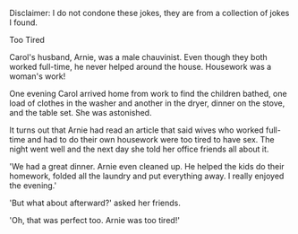 Disclaimer: I do not condone these jokes, they are from a collection of jokes I found.

Too Tired

Carol's husband, Arnie, was a male chauvinist. Even though they both worked full-time, he never helped around the house. Housework was a woman's work!

One evening Carol arrived home from work to find the children bathed, one load of clothes in the washer and another in the dryer, dinner on the stove, and the table set. She was astonished.

It turns out that Arnie had read an article that said wives who worked full-time and had to do their own housework were too tired to have sex. The night went well and the next day she told her office friends all about it.

'We had a great dinner. Arnie even cleaned up. He helped the kids do their homework, folded all the laundry and put everything away. I really enjoyed the evening.'
 
'But what about afterward?' asked her friends.

'Oh, that was perfect too. Arnie was too tired!'

